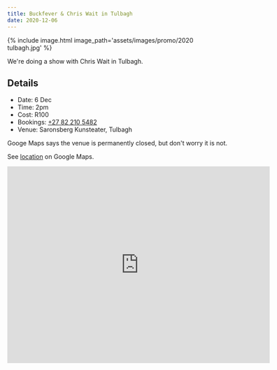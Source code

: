 ```yaml
---
title: Buckfever & Chris Wait in Tulbagh
date: 2020-12-06
---
```


{% include image.html image_path='assets/images/promo/2020 tulbagh.jpg' %}

We're doing a show with Chris Wait in Tulbagh.


## Details

- Date: 6 Dec
- Time: 2pm
- Cost: R100
- Bookings: [+27 82 210 5482](tel:+27822105482)
- Venue: Saronsberg Kunsteater, Tulbagh

Googe Maps says the venue is permanently closed, but don't worry it is not.

See [location](https://goo.gl/maps/iPbAranRaUjuBYzZ8) on Google Maps.

<iframe src="https://www.google.com/maps/embed?pb=!1m18!1m12!1m3!1d6728.748635589218!2d19.133996709329853!3d-33.283507763859404!2m3!1f0!2f0!3f0!3m2!1i1024!2i768!4f13.1!3m3!1m2!1s0x1dcd3edfdd5b023d%3A0xf86b954c404df7bd!2sSaronsberg%20Theatre!5e0!3m2!1sen!2sza!4v1605898831469!5m2!1sen!2sza" width="600" height="450" frameborder="0" style="border:0;" allowfullscreen="" aria-hidden="false" tabindex="0"></iframe>
